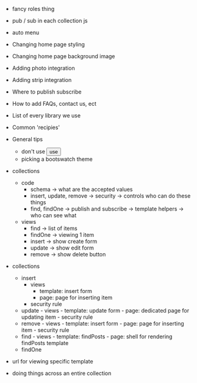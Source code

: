 - fancy roles thing
- pub / sub in each collection js
- auto menu

- Changing home page styling
- Changing home page background image
- Adding photo integration
- Adding strip integration
- Where to publish subscribe
- How to add FAQs, contact us, ect

- List of every library we use

- Common 'recipies'

- General tips
    - don't use <button> use <a>
    - picking a bootswatch theme

- collections
    - code
        - schema -> what are the accepted values
        - insert, update, remove -> security -> controls who can do these things
        - find, findOne -> publish and subscribe -> template helpers -> who can see what
    - views
        - find -> list of items
        - findOne -> viewing 1 item
        - insert -> show create form
        - update -> show edit form
        - remove -> show delete button

- collections
    - insert
        - views
            - template: insert form
            - page: page for inserting item
        - security rule
    - update
           - views
               - template: update form
               - page: dedicated page for updating item
           - security rule
    - remove
           - views
               - template: insert form
               - page: page for inserting item
           - security rule
    - find
            - views
                - template: findPosts
                - page: shell for rendering findPosts template
    - findOne

- url for viewing specific template
- doing things across an entire collection